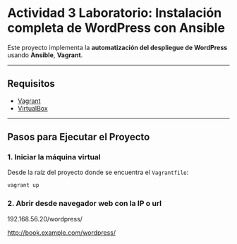 # Actividad 3 Laboratorio: Instalación completa de WordPress con Ansible

Este proyecto implementa la **automatización del despliegue de WordPress** usando **Ansible**, **Vagrant**.

---

## Requisitos

- [Vagrant](https://www.vagrantup.com/)
- [VirtualBox](https://www.virtualbox.org/)

---

## Pasos para Ejecutar el Proyecto

### 1. Iniciar la máquina virtual

Desde la raíz del proyecto donde se encuentra el `Vagrantfile`:

```bash
vagrant up
```

### 2. Abrir desde navegador web con la IP o url 

192.168.56.20/wordpress/

http://book.example.com/wordpress/

